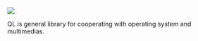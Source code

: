 <img src = https://dark565.github.io/Qer.png>

QL is general library for cooperating with operating system and multimedias.